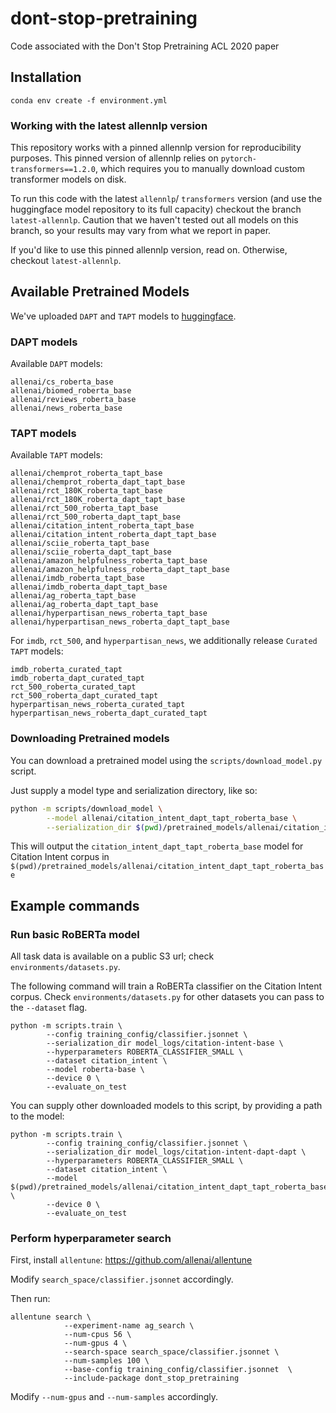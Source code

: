# dont-stop-pretraining
Code associated with the Don't Stop Pretraining ACL 2020 paper


## Installation

```
conda env create -f environment.yml
```

### Working with the latest allennlp version

This repository works with a pinned allennlp version for reproducibility purposes. This pinned version of allennlp relies on `pytorch-transformers==1.2.0`, which requires you to manually download custom transformer models on disk. 

To run this code with the latest `allennlp`/ `transformers` version (and use the huggingface model repository to its full capacity) checkout the branch `latest-allennlp`. Caution that we haven't tested out all models on this branch, so your results may vary from what we report in paper.

If you'd like to use this pinned allennlp version, read on. Otherwise, checkout `latest-allennlp`.

## Available Pretrained Models

We've uploaded `DAPT` and `TAPT` models to [huggingface](https://huggingface.co/allenai).

### DAPT models

Available `DAPT` models:

```
allenai/cs_roberta_base
allenai/biomed_roberta_base
allenai/reviews_roberta_base
allenai/news_roberta_base
```


### TAPT models

Available `TAPT` models:

```
allenai/chemprot_roberta_tapt_base
allenai/chemprot_roberta_dapt_tapt_base
allenai/rct_180K_roberta_tapt_base
allenai/rct_180K_roberta_dapt_tapt_base
allenai/rct_500_roberta_tapt_base
allenai/rct_500_roberta_dapt_tapt_base
allenai/citation_intent_roberta_tapt_base
allenai/citation_intent_roberta_dapt_tapt_base
allenai/sciie_roberta_tapt_base
allenai/sciie_roberta_dapt_tapt_base
allenai/amazon_helpfulness_roberta_tapt_base
allenai/amazon_helpfulness_roberta_dapt_tapt_base
allenai/imdb_roberta_tapt_base
allenai/imdb_roberta_dapt_tapt_base
allenai/ag_roberta_tapt_base
allenai/ag_roberta_dapt_tapt_base
allenai/hyperpartisan_news_roberta_tapt_base
allenai/hyperpartisan_news_roberta_dapt_tapt_base
```

For `imdb`, `rct_500`, and `hyperpartisan_news`, we additionally release `Curated TAPT` models:

```
imdb_roberta_curated_tapt
imdb_roberta_dapt_curated_tapt
rct_500_roberta_curated_tapt
rct_500_roberta_dapt_curated_tapt
hyperpartisan_news_roberta_curated_tapt
hyperpartisan_news_roberta_dapt_curated_tapt
```

### Downloading Pretrained models

You can download a pretrained model using the `scripts/download_model.py` script.

Just supply a model type and serialization directory, like so:

```bash
python -m scripts/download_model \
        --model allenai/citation_intent_dapt_tapt_roberta_base \
        --serialization_dir $(pwd)/pretrained_models/allenai/citation_intent_dapt_tapt_roberta_base
```

This will output the `citation_intent_dapt_tapt_roberta_base` model for Citation Intent corpus in `$(pwd)/pretrained_models/allenai/citation_intent_dapt_tapt_roberta_base`

## Example commands

### Run basic RoBERTa model

All task data is available on a public S3 url; check `environments/datasets.py`.

The following command will train a RoBERTa classifier on the Citation Intent corpus. Check `environments/datasets.py` for other datasets you can pass to the `--dataset` flag.

```
python -m scripts.train \
        --config training_config/classifier.jsonnet \
        --serialization_dir model_logs/citation-intent-base \
        --hyperparameters ROBERTA_CLASSIFIER_SMALL \
        --dataset citation_intent \
        --model roberta-base \
        --device 0 \
        --evaluate_on_test
```

You can supply other downloaded models to this script, by providing a path to the model:

```
python -m scripts.train \
        --config training_config/classifier.jsonnet \
        --serialization_dir model_logs/citation-intent-dapt-dapt \
        --hyperparameters ROBERTA_CLASSIFIER_SMALL \
        --dataset citation_intent \
        --model $(pwd)/pretrained_models/allenai/citation_intent_dapt_tapt_roberta_base \
        --device 0 \
        --evaluate_on_test
```

### Perform hyperparameter search

First, install `allentune`: https://github.com/allenai/allentune

Modify `search_space/classifier.jsonnet` accordingly.

Then run:
```
allentune search \
            --experiment-name ag_search \
            --num-cpus 56 \
            --num-gpus 4 \
            --search-space search_space/classifier.jsonnet \
            --num-samples 100 \
            --base-config training_config/classifier.jsonnet  \
            --include-package dont_stop_pretraining
```

Modify `--num-gpus` and `--num-samples` accordingly.